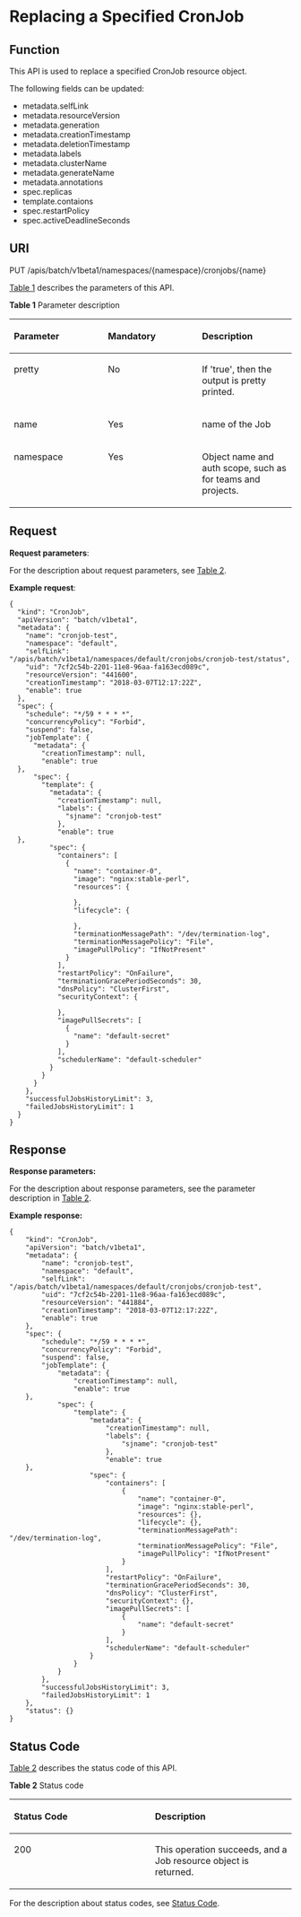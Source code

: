# Replacing a Specified CronJob<a name="cce_02_0230"></a>

## Function<a name="section11097543"></a>

This API is used to replace a specified CronJob resource object.

The following fields can be updated:

-   metadata.selfLink
-   metadata.resourceVersion
-   metadata.generation
-   metadata.creationTimestamp
-   metadata.deletionTimestamp
-   metadata.labels
-   metadata.clusterName
-   metadata.generateName
-   metadata.annotations
-   spec.replicas
-   template.contaions
-   spec.restartPolicy
-   spec.activeDeadlineSeconds

## URI<a name="section32769029"></a>

PUT /apis/batch/v1beta1/namespaces/\{namespace\}/cronjobs/\{name\}

[Table 1](#d0e41812)  describes the parameters of this API.

**Table  1**  Parameter description

<a name="d0e41812"></a>
<table><thead align="left"><tr id="row66886321"><th class="cellrowborder" valign="top" width="33.33333333333333%" id="mcps1.2.4.1.1"><p id="p65652297517"><a name="p65652297517"></a><a name="p65652297517"></a>Parameter</p>
</th>
<th class="cellrowborder" valign="top" width="33.33333333333333%" id="mcps1.2.4.1.2"><p id="p165661629135114"><a name="p165661629135114"></a><a name="p165661629135114"></a>Mandatory</p>
</th>
<th class="cellrowborder" valign="top" width="33.33333333333333%" id="mcps1.2.4.1.3"><p id="p14567629115114"><a name="p14567629115114"></a><a name="p14567629115114"></a>Description</p>
</th>
</tr>
</thead>
<tbody><tr id="row43988572"><td class="cellrowborder" valign="top" width="33.33333333333333%" headers="mcps1.2.4.1.1 "><p id="p6304590"><a name="p6304590"></a><a name="p6304590"></a>pretty</p>
</td>
<td class="cellrowborder" valign="top" width="33.33333333333333%" headers="mcps1.2.4.1.2 "><p id="p40909805"><a name="p40909805"></a><a name="p40909805"></a>No</p>
</td>
<td class="cellrowborder" valign="top" width="33.33333333333333%" headers="mcps1.2.4.1.3 "><p id="p25359904"><a name="p25359904"></a><a name="p25359904"></a>If 'true', then the output is pretty printed.</p>
</td>
</tr>
<tr id="row26912549"><td class="cellrowborder" valign="top" width="33.33333333333333%" headers="mcps1.2.4.1.1 "><p id="p32432850"><a name="p32432850"></a><a name="p32432850"></a>name</p>
</td>
<td class="cellrowborder" valign="top" width="33.33333333333333%" headers="mcps1.2.4.1.2 "><p id="p9815175"><a name="p9815175"></a><a name="p9815175"></a>Yes</p>
</td>
<td class="cellrowborder" valign="top" width="33.33333333333333%" headers="mcps1.2.4.1.3 "><p id="p56831725"><a name="p56831725"></a><a name="p56831725"></a>name of the Job</p>
</td>
</tr>
<tr id="row41723482"><td class="cellrowborder" valign="top" width="33.33333333333333%" headers="mcps1.2.4.1.1 "><p id="p24158859"><a name="p24158859"></a><a name="p24158859"></a>namespace</p>
</td>
<td class="cellrowborder" valign="top" width="33.33333333333333%" headers="mcps1.2.4.1.2 "><p id="p10710594"><a name="p10710594"></a><a name="p10710594"></a>Yes</p>
</td>
<td class="cellrowborder" valign="top" width="33.33333333333333%" headers="mcps1.2.4.1.3 "><p id="p62251748"><a name="p62251748"></a><a name="p62251748"></a>Object name and auth scope, such as for teams and projects.</p>
</td>
</tr>
</tbody>
</table>

## Request<a name="d0e41861"></a>

**Request parameters**:

For the description about request parameters, see  [Table 2](creating-a-cronjob.md#table8040885).

**Example request**:

```
{
  "kind": "CronJob",
  "apiVersion": "batch/v1beta1",
  "metadata": {
    "name": "cronjob-test",
    "namespace": "default",
    "selfLink": "/apis/batch/v1beta1/namespaces/default/cronjobs/cronjob-test/status",
    "uid": "7cf2c54b-2201-11e8-96aa-fa163ecd089c",
    "resourceVersion": "441600",
    "creationTimestamp": "2018-03-07T12:17:22Z",
    "enable": true
  },
  "spec": {
    "schedule": "*/59 * * * *",
    "concurrencyPolicy": "Forbid",
    "suspend": false,
    "jobTemplate": {
      "metadata": {
        "creationTimestamp": null,
        "enable": true
  },
      "spec": {
        "template": {
          "metadata": {
            "creationTimestamp": null,
            "labels": {
              "sjname": "cronjob-test"
            },
            "enable": true
  },
          "spec": {
            "containers": [
              {
                "name": "container-0",
                "image": "nginx:stable-perl",
                "resources": {

                },
                "lifecycle": {

                },
                "terminationMessagePath": "/dev/termination-log",
                "terminationMessagePolicy": "File",
                "imagePullPolicy": "IfNotPresent"
              }
            ],
            "restartPolicy": "OnFailure",
            "terminationGracePeriodSeconds": 30,
            "dnsPolicy": "ClusterFirst",
            "securityContext": {

            },
            "imagePullSecrets": [
              {
                "name": "default-secret"
              }
            ],
            "schedulerName": "default-scheduler"
          }
        }
      }
    },
    "successfulJobsHistoryLimit": 3,
    "failedJobsHistoryLimit": 1
  }
}
```

## Response<a name="section37045669"></a>

**Response parameters:**

For the description about response parameters, see the parameter description in  [Table 2](creating-a-cronjob.md#table8040885).

**Example response:**

```
{
    "kind": "CronJob",
    "apiVersion": "batch/v1beta1",
    "metadata": {
        "name": "cronjob-test",
        "namespace": "default",
        "selfLink": "/apis/batch/v1beta1/namespaces/default/cronjobs/cronjob-test",
        "uid": "7cf2c54b-2201-11e8-96aa-fa163ecd089c",
        "resourceVersion": "441884",
        "creationTimestamp": "2018-03-07T12:17:22Z",
        "enable": true
    },
    "spec": {
        "schedule": "*/59 * * * *",
        "concurrencyPolicy": "Forbid",
        "suspend": false,
        "jobTemplate": {
            "metadata": {
                "creationTimestamp": null,
                "enable": true
    },
            "spec": {
                "template": {
                    "metadata": {
                        "creationTimestamp": null,
                        "labels": {
                            "sjname": "cronjob-test"
                        },
                        "enable": true
    },
                    "spec": {
                        "containers": [
                            {
                                "name": "container-0",
                                "image": "nginx:stable-perl",
                                "resources": {},
                                "lifecycle": {},
                                "terminationMessagePath": "/dev/termination-log",
                                "terminationMessagePolicy": "File",
                                "imagePullPolicy": "IfNotPresent"
                            }
                        ],
                        "restartPolicy": "OnFailure",
                        "terminationGracePeriodSeconds": 30,
                        "dnsPolicy": "ClusterFirst",
                        "securityContext": {},
                        "imagePullSecrets": [
                            {
                                "name": "default-secret"
                            }
                        ],
                        "schedulerName": "default-scheduler"
                    }
                }
            }
        },
        "successfulJobsHistoryLimit": 3,
        "failedJobsHistoryLimit": 1
    },
    "status": {}
}
```

## Status Code<a name="section64975570"></a>

[Table 2](#d0e41904)  describes the status code of this API.

**Table  2**  Status code

<a name="d0e41904"></a>
<table><thead align="left"><tr id="row40602325"><th class="cellrowborder" valign="top" width="50%" id="mcps1.2.3.1.1"><p id="p453999"><a name="p453999"></a><a name="p453999"></a>Status Code</p>
</th>
<th class="cellrowborder" valign="top" width="50%" id="mcps1.2.3.1.2"><p id="p36773941"><a name="p36773941"></a><a name="p36773941"></a>Description</p>
</th>
</tr>
</thead>
<tbody><tr id="row25899281"><td class="cellrowborder" valign="top" width="50%" headers="mcps1.2.3.1.1 "><p id="p17466984"><a name="p17466984"></a><a name="p17466984"></a>200</p>
</td>
<td class="cellrowborder" valign="top" width="50%" headers="mcps1.2.3.1.2 "><p id="p5539620"><a name="p5539620"></a><a name="p5539620"></a>This operation succeeds, and a Job resource object is returned.</p>
</td>
</tr>
</tbody>
</table>

For the description about status codes, see  [Status Code](status-code.md).

